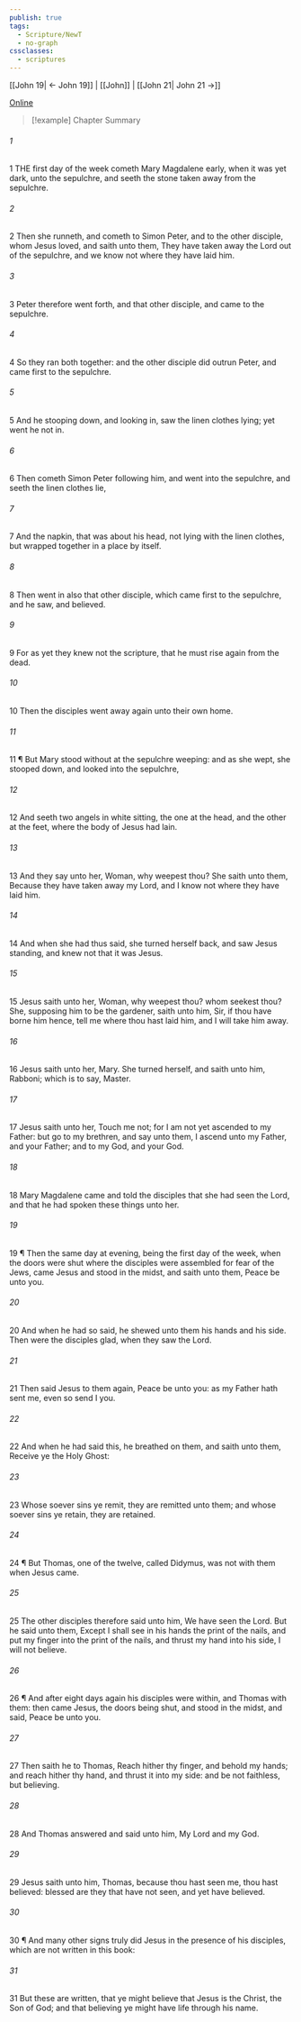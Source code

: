 ```yaml
---
publish: true
tags:
  - Scripture/NewT
  - no-graph
cssclasses:
  - scriptures
---
```

[[John 19| ← John 19]] | [[John]] | [[John 21| John 21 →]]

[Online](https://churchofjesuschrist.org/study/scriptures/nt/john/20?lang=eng)

>[!example] Chapter Summary
>
###### 1
1 THE first day of the week cometh Mary Magdalene early, when it was yet dark, unto the sepulchre, and seeth the stone taken away from the sepulchre.
###### 2
2 Then she runneth, and cometh to Simon Peter, and to the other disciple, whom Jesus loved, and saith unto them, They have taken away the Lord out of the sepulchre, and we know not where they have laid him.
###### 3
3 Peter therefore went forth, and that other disciple, and came to the sepulchre.
###### 4
4 So they ran both together: and the other disciple did outrun Peter, and came first to the sepulchre.
###### 5
5 And he stooping down, and looking in, saw the linen clothes lying; yet went he not in.
###### 6
6 Then cometh Simon Peter following him, and went into the sepulchre, and seeth the linen clothes lie,
###### 7
7 And the napkin, that was about his head, not lying with the linen clothes, but wrapped together in a place by itself.
###### 8
8 Then went in also that other disciple, which came first to the sepulchre, and he saw, and believed.
###### 9
9 For as yet they knew not the scripture, that he must rise again from the dead.
###### 10
10 Then the disciples went away again unto their own home.
###### 11
11 ¶ But Mary stood without at the sepulchre weeping: and as she wept, she stooped down, and looked into the sepulchre,
###### 12
12 And seeth two angels in white sitting, the one at the head, and the other at the feet, where the body of Jesus had lain.
###### 13
13 And they say unto her, Woman, why weepest thou? She saith unto them, Because they have taken away my Lord, and I know not where they have laid him.
###### 14
14 And when she had thus said, she turned herself back, and saw Jesus standing, and knew not that it was Jesus.
###### 15
15 Jesus saith unto her, Woman, why weepest thou? whom seekest thou? She, supposing him to be the gardener, saith unto him, Sir, if thou have borne him hence, tell me where thou hast laid him, and I will take him away.
###### 16
16 Jesus saith unto her, Mary. She turned herself, and saith unto him, Rabboni; which is to say, Master.
###### 17
17 Jesus saith unto her, Touch me not; for I am not yet ascended to my Father: but go to my brethren, and say unto them, I ascend unto my Father, and your Father; and to my God, and your God.
###### 18
18 Mary Magdalene came and told the disciples that she had seen the Lord, and that he had spoken these things unto her.
###### 19
19 ¶ Then the same day at evening, being the first day of the week, when the doors were shut where the disciples were assembled for fear of the Jews, came Jesus and stood in the midst, and saith unto them, Peace be unto you.
###### 20
20 And when he had so said, he shewed unto them his hands and his side. Then were the disciples glad, when they saw the Lord.
###### 21
21 Then said Jesus to them again, Peace be unto you: as my Father hath sent me, even so send I you.
###### 22
22 And when he had said this, he breathed on them, and saith unto them, Receive ye the Holy Ghost:
###### 23
23 Whose soever sins ye remit, they are remitted unto them; and whose soever sins ye retain, they are retained.
###### 24
24 ¶ But Thomas, one of the twelve, called Didymus, was not with them when Jesus came.
###### 25
25 The other disciples therefore said unto him, We have seen the Lord. But he said unto them, Except I shall see in his hands the print of the nails, and put my finger into the print of the nails, and thrust my hand into his side, I will not believe.
###### 26
26 ¶ And after eight days again his disciples were within, and Thomas with them: then came Jesus, the doors being shut, and stood in the midst, and said, Peace be unto you.
###### 27
27 Then saith he to Thomas, Reach hither thy finger, and behold my hands; and reach hither thy hand, and thrust it into my side: and be not faithless, but believing.
###### 28
28 And Thomas answered and said unto him, My Lord and my God.
###### 29
29 Jesus saith unto him, Thomas, because thou hast seen me, thou hast believed: blessed are they that have not seen, and yet have believed.
###### 30
30 ¶ And many other signs truly did Jesus in the presence of his disciples, which are not written in this book:
###### 31
31 But these are written, that ye might believe that Jesus is the Christ, the Son of God; and that believing ye might have life through his name.



